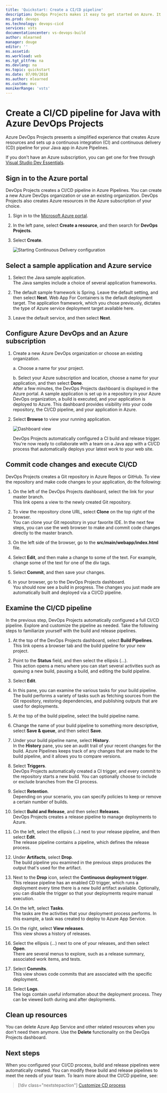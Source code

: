 ```yaml
---
title: 'Quickstart: Create a CI/CD pipeline'
description: DevOps Projects makes it easy to get started on Azure. It helps you launch an app on an Azure service of your choice in few quick steps.
ms.prod: devops
ms.technology: devops-cicd
services: vsts
documentationcenter: vs-devops-build
author: mlearned
manager: douge
editor: ''
ms.assetid:
ms.workload: web
ms.tgt_pltfrm: na
ms.devlang: na
ms.topic: quickstart
ms.date: 07/09/2018
ms.author: mlearned
ms.custom: mvc
monikerRange: 'vsts'
---
```



# Create a CI/CD pipeline for Java with Azure DevOps Projects

Azure DevOps Projects presents a simplified experience that creates Azure resources and sets up a continuous integration (CI) and continuous delivery (CD) pipeline for your Java app in Azure Pipelines.  

If you don't have an Azure subscription, you can get one for free through [Visual Studio Dev Essentials](https://visualstudio.microsoft.com/dev-essentials/).

## Sign in to the Azure portal

  DevOps Projects creates a CI/CD pipeline in Azure Pipelines. You can create a  new Azure DevOps organization or use an existing organization. DevOps Projects also creates Azure resources in the Azure subscription of your choice.

1. Sign in to the [Microsoft Azure portal](https://portal.azure.com).

1. In the left pane, select **Create a resource**, and then search for **DevOps Projects**.  

2. Select **Create**.

   	![Starting Continuous Delivery configuration](_img/azure-devops-project-java/fullbrowser.png)

## Select a sample application and Azure service

1. Select the Java sample application.  
The Java samples include a choice of several application frameworks.

1. The default sample framework is Spring. Leave the default setting, and then select **Next**.  Web App For Containers is the default deployment target. The application framework, which you chose previously, dictates the type of Azure service deployment target available here. 

2. Leave the default service, and then select **Next**.
 
## Configure Azure DevOps and an Azure subscription 

1. Create a new Azure DevOps organization or choose an existing organization. 

	a. Choose a name for your project. 

	b. Select your Azure subscription and location, choose a name for your application, and then select **Done**.  
	After a few minutes, the DevOps Projects dashboard is displayed  in the Azure portal. A sample application is set up in a repository in your Azure DevOps organization, a build is executed, and your application is deployed to Azure. This dashboard provides visibility into your code repository, the  CI/CD pipeline, and your application in Azure.
	

2. Select **Browse** to view your running application.

   	![Dashboard view](_img/azure-devops-project-java/dashboardnopreview.png) 
	
   DevOps Projects automatically configured a CI build and release trigger.  You're now ready to collaborate with a team on a Java app with a CI/CD process that automatically deploys your latest work to your web site.

## Commit code changes and execute CI/CD

DevOps Projects creates a Git repository in Azure Repos or GitHub. To view the repository and make code changes to your application, do the following:

1. On the left of the DevOps Projects dashboard, select the link for your master branch.  
This link opens a view to the newly created Git repository.

1. To view the repository clone URL, select **Clone** on the top right of the browser.   
	You can clone your Git repository in your favorite IDE. In the next few steps, you can use the web browser to make and commit code changes directly to the master branch.

1. On the left side of the browser, go to the **src/main/webapp/index.html** file.

1. Select **Edit**, and then make a change to some of the text.
	For example, change some of the text for one of the div tags.

1. Select **Commit**, and then save your changes.

1. In your browser, go to the DevOps Projects dashboard.   
You should now see a build in progress. The changes you just made are automatically built and deployed via a CI/CD pipeline.

## Examine the CI/CD pipeline

 In the previous step, DevOps Projects automatically configured a full CI/CD pipeline. Explore and customize the pipeline as needed. Take the following steps to familiarize yourself with the build and release pipelines.

1. At the top of the DevOps Projects dashboard, select **Build Pipelines**.  
This link opens a browser tab and the build pipeline for your new project.

1. Point to the **Status** field, and then select the ellipsis  (...).  
	This action opens a menu where you can start several activities such as queuing a new build, pausing a build, and editing the build pipeline.

1. Select **Edit**.

1. In this pane, you can examine the various tasks for your build pipeline.  
The build performs a variety of tasks such as fetching sources from the Git repository, restoring dependencies, and publishing outputs that are used for deployments.

1. At the top of the build pipeline, select the build pipeline name.

1. Change the name of your build pipeline to something more descriptive, select **Save & queue**, and then select **Save**.

1. Under your build pipeline name, select **History**.   
In the **History** pane, you see an audit trail of your recent changes for the build.  Azure Pipelines keeps track of any changes that are made to the build pipeline, and it allows you to compare versions.

1. Select **Triggers**.   
 DevOps Projects automatically created a CI trigger, and every commit to the repository starts a new build.  You can optionally choose to include or exclude branches from the CI process.

1. Select **Retention**.   
Depending on your scenario, you can specify policies to keep or remove a certain number of builds.

1. Select **Build and Release**, and then select **Releases**.  
 DevOps Projects creates a release pipeline to manage 		deployments to Azure.

1. On the left, select the ellipsis (...) next to your release pipeline, and then select **Edit**.  
The release pipeline contains a pipeline, which defines the release process.  
	
12. Under **Artifacts**, select **Drop**.  
The build pipeline you examined in the previous steps produces the output that's used for the artifact. 

1. Next to the **Drop** icon, select the **Continuous deployment trigger**.  
This release pipeline has an enabled CD trigger, which runs a deployment every time there is a new build artifact available. Optionally, you can disable the trigger so that your deployments require manual execution. 

1. On the left, select **Tasks**.   
The tasks are the activities that your deployment process performs. In this example, a task was created to deploy to Azure App Service.

1. On the right, select **View releases**.  
This view shows a history of releases.

1. Select the ellipsis (...) next to one of your releases, and then select **Open**.  
There are several menus to explore, such as a release summary, associated work items, and tests.

1. Select **Commits**.   
This view shows code commits that are associated with the specific deployment. 

1. Select **Logs**.  
The logs contain useful information about the deployment process. They can be viewed both during and after deployments.

## Clean up resources

You can delete Azure App Service and other related resources when you don't need them anymore. Use the **Delete** functionality on the DevOps Projects dashboard.

## Next steps

When you configured your CI/CD process, build and release pipelines were automatically created. You can modify these build and release pipelines to meet the needs of your team. To learn more about the CI/CD pipeline, see:

> [!div class="nextstepaction"]
> [Customize CD process](https://docs.microsoft.com/azure/devops/pipelines/release/define-multistage-release-process?view=vsts)

